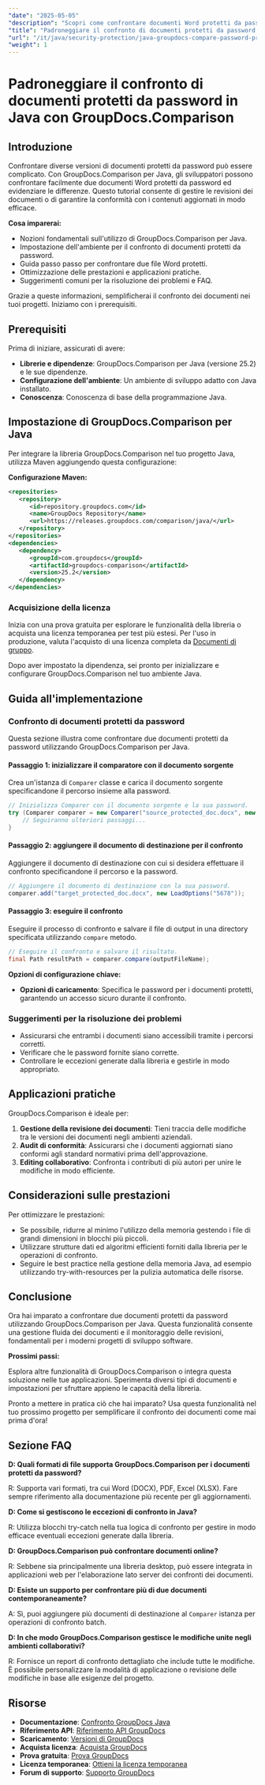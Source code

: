 ```yaml
---
"date": "2025-05-05"
"description": "Scopri come confrontare documenti Word protetti da password in Java utilizzando GroupDocs.Comparison. Questa guida illustra la configurazione, l'implementazione e le best practice per un confronto fluido dei documenti."
"title": "Padroneggiare il confronto di documenti protetti da password in Java con GroupDocs.Comparison"
"url": "/it/java/security-protection/java-groupdocs-compare-password-protected-docs/"
"weight": 1
---
```


# Padroneggiare il confronto di documenti protetti da password in Java con GroupDocs.Comparison

## Introduzione

Confrontare diverse versioni di documenti protetti da password può essere complicato. Con GroupDocs.Comparison per Java, gli sviluppatori possono confrontare facilmente due documenti Word protetti da password ed evidenziare le differenze. Questo tutorial consente di gestire le revisioni dei documenti o di garantire la conformità con i contenuti aggiornati in modo efficace.

**Cosa imparerai:**

- Nozioni fondamentali sull'utilizzo di GroupDocs.Comparison per Java.
- Impostazione dell'ambiente per il confronto di documenti protetti da password.
- Guida passo passo per confrontare due file Word protetti.
- Ottimizzazione delle prestazioni e applicazioni pratiche.
- Suggerimenti comuni per la risoluzione dei problemi e FAQ.

Grazie a queste informazioni, semplificherai il confronto dei documenti nei tuoi progetti. Iniziamo con i prerequisiti.

## Prerequisiti

Prima di iniziare, assicurati di avere:

- **Librerie e dipendenze**: GroupDocs.Comparison per Java (versione 25.2) e le sue dipendenze.
- **Configurazione dell'ambiente**: Un ambiente di sviluppo adatto con Java installato.
- **Conoscenza**: Conoscenza di base della programmazione Java.

## Impostazione di GroupDocs.Comparison per Java

Per integrare la libreria GroupDocs.Comparison nel tuo progetto Java, utilizza Maven aggiungendo questa configurazione:

**Configurazione Maven:**

```xml
<repositories>
   <repository>
      <id>repository.groupdocs.com</id>
      <name>GroupDocs Repository</name>
      <url>https://releases.groupdocs.com/comparison/java/</url>
   </repository>
</repositories>
<dependencies>
   <dependency>
      <groupId>com.groupdocs</groupId>
      <artifactId>groupdocs-comparison</artifactId>
      <version>25.2</version>
   </dependency>
</dependencies>
```

### Acquisizione della licenza

Inizia con una prova gratuita per esplorare le funzionalità della libreria o acquista una licenza temporanea per test più estesi. Per l'uso in produzione, valuta l'acquisto di una licenza completa da [Documenti di gruppo](https://purchase.groupdocs.com/buy).

Dopo aver impostato la dipendenza, sei pronto per inizializzare e configurare GroupDocs.Comparison nel tuo ambiente Java.

## Guida all'implementazione

### Confronto di documenti protetti da password

Questa sezione illustra come confrontare due documenti protetti da password utilizzando GroupDocs.Comparison per Java. 

#### Passaggio 1: inizializzare il comparatore con il documento sorgente

Crea un'istanza di `Comparer` classe e carica il documento sorgente specificandone il percorso insieme alla password.

```java
// Inizializza Comparer con il documento sorgente e la sua password.
try (Comparer comparer = new Comparer("source_protected_doc.docx", new LoadOptions("1234"))) {
    // Seguiranno ulteriori passaggi...
}
```

#### Passaggio 2: aggiungere il documento di destinazione per il confronto

Aggiungere il documento di destinazione con cui si desidera effettuare il confronto specificandone il percorso e la password.

```java
// Aggiungere il documento di destinazione con la sua password.
comparer.add("target_protected_doc.docx", new LoadOptions("5678"));
```

#### Passaggio 3: eseguire il confronto

Eseguire il processo di confronto e salvare il file di output in una directory specificata utilizzando `compare` metodo.

```java
// Eseguire il confronto e salvare il risultato.
final Path resultPath = comparer.compare(outputFileName);
```

**Opzioni di configurazione chiave:**

- **Opzioni di caricamento**: Specifica le password per i documenti protetti, garantendo un accesso sicuro durante il confronto.

### Suggerimenti per la risoluzione dei problemi

- Assicurarsi che entrambi i documenti siano accessibili tramite i percorsi corretti.
- Verificare che le password fornite siano corrette.
- Controllare le eccezioni generate dalla libreria e gestirle in modo appropriato.

## Applicazioni pratiche

GroupDocs.Comparison è ideale per:

1. **Gestione della revisione dei documenti**: Tieni traccia delle modifiche tra le versioni dei documenti negli ambienti aziendali.
2. **Audit di conformità**: Assicurarsi che i documenti aggiornati siano conformi agli standard normativi prima dell'approvazione.
3. **Editing collaborativo**: Confronta i contributi di più autori per unire le modifiche in modo efficiente.

## Considerazioni sulle prestazioni

Per ottimizzare le prestazioni:

- Se possibile, ridurre al minimo l'utilizzo della memoria gestendo i file di grandi dimensioni in blocchi più piccoli.
- Utilizzare strutture dati ed algoritmi efficienti forniti dalla libreria per le operazioni di confronto.
- Seguire le best practice nella gestione della memoria Java, ad esempio utilizzando try-with-resources per la pulizia automatica delle risorse.

## Conclusione

Ora hai imparato a confrontare due documenti protetti da password utilizzando GroupDocs.Comparison per Java. Questa funzionalità consente una gestione fluida dei documenti e il monitoraggio delle revisioni, fondamentali per i moderni progetti di sviluppo software.

**Prossimi passi:**

Esplora altre funzionalità di GroupDocs.Comparison o integra questa soluzione nelle tue applicazioni. Sperimenta diversi tipi di documenti e impostazioni per sfruttare appieno le capacità della libreria.

Pronto a mettere in pratica ciò che hai imparato? Usa questa funzionalità nel tuo prossimo progetto per semplificare il confronto dei documenti come mai prima d'ora!

## Sezione FAQ

**D: Quali formati di file supporta GroupDocs.Comparison per i documenti protetti da password?**

R: Supporta vari formati, tra cui Word (DOCX), PDF, Excel (XLSX). Fare sempre riferimento alla documentazione più recente per gli aggiornamenti.

**D: Come si gestiscono le eccezioni di confronto in Java?**

R: Utilizza blocchi try-catch nella tua logica di confronto per gestire in modo efficace eventuali eccezioni generate dalla libreria.

**D: GroupDocs.Comparison può confrontare documenti online?**

R: Sebbene sia principalmente una libreria desktop, può essere integrata in applicazioni web per l'elaborazione lato server dei confronti dei documenti.

**D: Esiste un supporto per confrontare più di due documenti contemporaneamente?**

A: Sì, puoi aggiungere più documenti di destinazione al `Comparer` istanza per operazioni di confronto batch.

**D: In che modo GroupDocs.Comparison gestisce le modifiche unite negli ambienti collaborativi?**

R: Fornisce un report di confronto dettagliato che include tutte le modifiche. È possibile personalizzare la modalità di applicazione o revisione delle modifiche in base alle esigenze del progetto.

## Risorse

- **Documentazione**: [Confronto GroupDocs Java](https://docs.groupdocs.com/comparison/java/)
- **Riferimento API**: [Riferimento API GroupDocs](https://reference.groupdocs.com/comparison/java/)
- **Scaricamento**: [Versioni di GroupDocs](https://releases.groupdocs.com/comparison/java/)
- **Acquista licenza**: [Acquista GroupDocs](https://purchase.groupdocs.com/buy)
- **Prova gratuita**: [Prova GroupDocs](https://releases.groupdocs.com/comparison/java/)
- **Licenza temporanea**: [Ottieni la licenza temporanea](https://purchase.groupdocs.com/temporary-license/)
- **Forum di supporto**: [Supporto GroupDocs](https://forum.groupdocs.com/c/comparison)